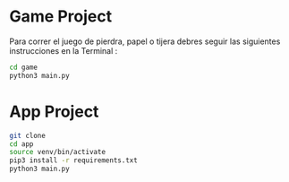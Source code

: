 # Game Project

Para correr el juego de pierdra, papel o tijera debres seguir las siguientes instrucciones en la Terminal :

```sh
cd game
python3 main.py
```

# App Project
```sh
git clone
cd app
source venv/bin/activate
pip3 install -r requirements.txt
python3 main.py
``` 